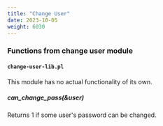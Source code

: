 ```yaml
---
title: "Change User"
date: 2023-10-05
weight: 6030
---
```


### Functions from change user module

#### `change-user-lib.pl`

This module has no actual functionality of its own.

##### can_change_pass(&user)

Returns 1 if some user's password can be changed.
